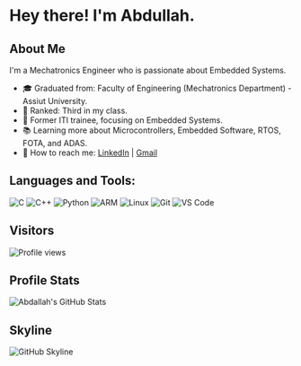 # Hey there! I'm Abdullah.

## About Me

I'm a Mechatronics Engineer who is passionate about Embedded Systems.

- 🎓 Graduated from: Faculty of Engineering (Mechatronics Department) - Assiut University.
- 🌟 Ranked: Third in my class.
- 👷️ Former ITI trainee, focusing on Embedded Systems.
- 📚 Learning more about Microcontrollers, Embedded Software, RTOS, FOTA, and ADAS.
- 📢 How to reach me: [LinkedIn](https://www.linkedin.com/in/abdallah-ahmed-5554a7260/) | [Gmail](mailto:abdallaahmed1492000@gmail.com)

## Languages and Tools:

![C](https://img.shields.io/badge/-C-A8B9CC?style=flat-square&logo=c&logoColor=white)
![C++](https://img.shields.io/badge/-C++-00599C?style=flat-square&logo=c%2B%2B&logoColor=white)
![Python](https://img.shields.io/badge/-Python-3776AB?style=flat-square&logo=python&logoColor=white)
![ARM](https://img.shields.io/badge/-ARM-0091BD?style=flat-square&logo=arm&logoColor=white)
![Linux](https://img.shields.io/badge/-Linux-FCC624?style=flat-square&logo=linux&logoColor=black)
![Git](https://img.shields.io/badge/-Git-F05032?style=flat-square&logo=git&logoColor=white)
![VS Code](https://img.shields.io/badge/-VS%20Code-007ACC?style=flat-square&logo=visual-studio-code&logoColor=white)

## Visitors

![Profile views](https://komarev.com/ghpvc/?username=Abdallah-Ahmed11&color=blue&style=flat-square)

## Profile Stats

![Abdallah's GitHub Stats](https://github-readme-stats.vercel.app/api?username=Abdallah-Ahmed11&show_icons=true&theme=radical)

## Skyline

![GitHub Skyline](https://github.com/Abdallah-Ahmed11/Abdallah-Ahmed11/blob/main/skyline.png)
